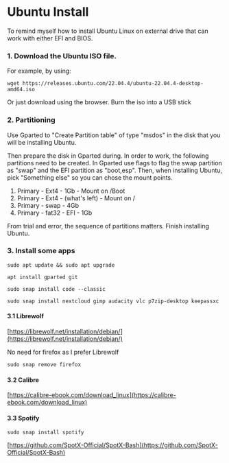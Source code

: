 # Ubuntu Install

To remind myself how to install Ubuntu Linux on external drive that can work with either EFI and BIOS.

### 1. Download the Ubuntu ISO file.

For example, by using:

```
wget https://releases.ubuntu.com/22.04.4/ubuntu-22.04.4-desktop-amd64.iso
```
Or just download using the browser. Burn the iso into a USB stick

### 2. Partitioning

Use Gparted to "Create Partition table" of type "msdos" in the disk that you will be installing Ubuntu.

Then prepare the disk in Gparted during. In order to work, the following partitions need to be created. In Gparted use flags to flag the swap partition as "swap" and the EFI partition as "boot,esp". Then, when installing Ubuntu, pick "Something else" so you can chose the mount points.

1. Primary - Ext4 - 1Gb - Mount on /Boot 
2. Primary - Ext4 - (what's left) - Mount on /
3. Primary - swap - 4Gb
4. Primary  - fat32 - EFI - 1Gb

From trial and error, the sequence of partitions matters. Finish installing Ubuntu. 

### 3. Install some apps
```
sudo apt update && sudo apt upgrade
```

```
apt install gparted git
```

```
sudo snap install code --classic 
```

```
sudo snap install nextcloud gimp audacity vlc p7zip-desktop keepassxc
```

#### 3.1 Librewolf

[https://librewolf.net/installation/debian/](https://librewolf.net/installation/debian/)

No need for firefox as I prefer Librewolf
```
sudo snap remove firefox
```



#### 3.2 Calibre

[https://calibre-ebook.com/download_linux](https://calibre-ebook.com/download_linux)


#### 3.3 Spotify

```
sudo snap install spotify
```

[https://github.com/SpotX-Official/SpotX-Bash](https://github.com/SpotX-Official/SpotX-Bash)
